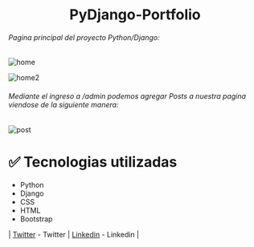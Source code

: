 <h1 align="center"> PyDjango-Portfolio </h1>

###### Pagina principal del proyecto Python/Django:


![home](https://user-images.githubusercontent.com/103611875/223207299-931d19c1-0786-414d-af78-ee2556c0e965.png)

![home2](https://user-images.githubusercontent.com/103611875/223207629-bd15a846-0675-4f6b-b5d2-5242aa02ffcf.png)

###### Mediante el ingreso a /admin podemos agregar Posts a nuestra pagina viendose de la siguiente manera:
![post](https://user-images.githubusercontent.com/103611875/223207645-bb34a3f5-75d7-45e3-88a0-704e855e244c.png)

# ✅ Tecnologias utilizadas

  - Python
  - Django
  - CSS
  - HTML
  - Bootstrap



| [Twitter](https://twitter.com/hernagusdev) - Twitter | [Linkedin](https://www.linkedin.com/in/hernan-rosero/) - Linkedin |
